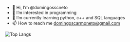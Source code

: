 - 👋 Hi, I’m @domingosscneto
- 👀 I’m interested in programming
- 🌱 I’m currently learning python, c++ and SQL languages
- 📫 How to reach me domingoscarmoneto@gmail.com

![Top Langs](https://github-readme-stats.vercel.app/api/top-langs/?username=domingosscneto&layout=compact&theme=pink)
